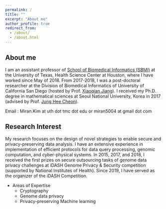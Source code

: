 ```yaml
---
permalink: /
title: ""
excerpt: "About me"
author_profile: true
redirect_from: 
  - /about/
  - /about.html
---
```



## About me
I am an assistant professor of [School of Biomedical Informatics (SBMI)](https://sbmi.uth.edu/faculty-and-staff/miran-kim.htm) at the University of Texas, Health Science Center at Houston, where I have worked since May of 2018. From 2017-2018, I was a post-doctoral researcher at the Division of Biomedical Informatics of University of California San Diego (hosted by Prof. [Xiaoqian Jiang](https://sbmi.uth.edu/faculty-and-staff/xiaoqian-jiang.htm)). I received my Ph.D. degree in mathematical sciences at Seoul National University, Korea in 2017 (advised by Prof. [Jung Hee Cheon](http://www.math.snu.ac.kr/~jhcheon/xe2/)).

Email : Miran.Kim at uth dot tmc dot edu or miran5004 at gmail dot com <br />

## Research Interest
My research focuses on the design of novel strategies to enable secure and privacy-preserving data analysis. I have an extensive experience in implementation of efficient protocols for data query processing, genomic computation, and cyber-physical systems. In 2015, 2017, and 2018, I received the first prizes on secure outsourcing tasks of genome data privacy challenges at iDASH Genome Privacy & Security competition (supported by National Institutes of Health). Since 2019, I have served as the organizer of the iDASH Competition.

  * Areas of Expertise
      * Cryptography
      * Genome data privacy
      * Privacy-preserving Machine learning
